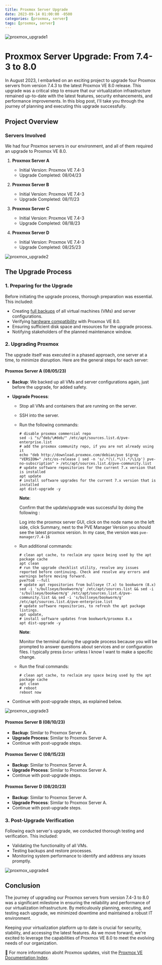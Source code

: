 ```yaml
---
title: Proxmox Server Upgrade
date: 2023-09-14 01:00:00 -0500
categories: [proxmox, server]
tags: [proxmox, server]
---
```


![proxmox_upgrade1](/assets/img/posts/2023/proxmox_upgrade/proxmox_upgrade1.jpg)


# Proxmox Server Upgrade: From 7.4-3 to 8.0

In August 2023, I embarked on an exciting project to upgrade four Proxmox servers from version 7.4.3 to the latest Proxmox VE 8.0 release. This upgrade was a critical step to ensure that our virtualization infrastructure remained up-to-date with the latest features, security enhancements, and performance improvements. In this blog post, I'll take you through the journey of planning and executing this upgrade successfully.

## Project Overview

### Servers Involved

We had four Proxmox servers in our environment, and all of them required an upgrade to Proxmox VE 8.0.

1. **Proxmox Server A**
   - Initial Version: Proxmox VE 7.4-3
   - Upgrade Completed: 08/04/23

2. **Proxmox Server B**
   - Initial Version: Proxmox VE 7.4-3
   - Upgrade Completed: 08/11/23

3. **Proxmox Server C**
   - Initial Version: Proxmox VE 7.4-3
   - Upgrade Completed: 08/18/23

4. **Proxmox Server D**
   - Initial Version: Proxmox VE 7.4-3
   - Upgrade Completed: 08/25/23


![proxmox_upgrade2](/assets/img/posts/2023/proxmox_upgrade/proxmox_upgrade2.jpg)



## The Upgrade Process

### 1. Preparing for the Upgrade

Before initiating the upgrade process, thorough preparation was essential. This included:

- Creating [full backups](https://blog.johnsonpremier.net/proxmox_vm_backup/) of all virtual machines (VMs) and server configurations.
- Verifying [hardware compatibility](https://blog.johnsonpremier.net/proxmox_hardware_compatibility/) with Proxmox VE 8.0.
- Ensuring sufficient disk space and resources for the upgrade process.
- Notifying stakeholders of the planned maintenance window.


### 2. Upgrading Proxmox

The upgrade itself was executed in a phased approach, one server at a time, to minimize disruption. Here are the general steps for each server:

#### Proxmox Server A (08/05/23)

- **Backup**: We backed up all VMs and server configurations again, just before the upgrade, for added safety.
- **Upgrade Process**: 
  - Stop all VMs and containers that are running on the server.
  - SSH into the server.
  - Run the following commands:
    ```
    # disable proxmox commercial repo
    sed -i "s/^deb/\#deb/" /etc/apt/sources.list.d/pve-enterprise.list
    # add the proxmox community repo, if you are not already using it
    echo "deb http://download.proxmox.com/debian/pve $(grep "VERSION=" /etc/os-release | sed -n 's/.*(\(.*\)).*/\1/p') pve-no-subscription" > /etc/apt/sources.list.d/pve-community.list
    # update software repositories for the current 7.x version that is installed
    apt update
    # install software upgrades for the current 7.x version that is installed
    apt dist-upgrade -y
    ```
    **Note**: 
    
    Confirm that the update/upgrade was successful by doing the following :
          
    Log into the proxmox server GUI, click on the node name on the left side, click Summary, next to the PVE Manager Version you should see the latest proxmox version. In my case, the version was `pve-manager/7.4-16` 


  - Run additional  commands:

    ```
    # clean apt cache, to reclaim any space being used by the apt package cache
    apt clean
    # run the upgrade checklist utility, resolve any issues reported before continuing. Check and resolve any errors and warnings before moving forward.
    pve7to8 --full
    # update apt repositories from bullseye (7.x) to bookworm (8.x)
    sed -i 's/bullseye/bookworm/g' /etc/apt/sources.list && sed -i 's/bullseye/bookworm/g' /etc/apt/sources.list.d/pve-community.list && sed -i 's/bullseye/bookworm/g' /etc/apt/sources.list.d/pve-enterprise.list
    # update software repositories, to refresh the apt package listings.
    apt update,
    # install software updates from bookwork/proxmox 8.x
    apt dist-upgrade -y
    ```

    **Note**:

    Monitor the terminal during the upgrade process because you will be prompted to answer questions about services and or configuration files. I typically press `Enter` unless I know I want to make a specific change.

  - Run the final commands:

    ```
    # clean apt cache, to reclaim any space being used by the apt package cache
    apt clean
    # reboot
    reboot now
    ```

- Continue with post-upgrade steps, as explained below.


![proxmox_upgrade3](/assets/img/posts/2023/proxmox_upgrade/proxmox_upgrade3.jpg)


#### Proxmox Server B (08/10/23)

- **Backup**: Similar to Proxmox Server A.
- **Upgrade Process**: Similar to Proxmox Server A.
- Continue with post-upgrade steps.

#### Proxmox Server C (08/15/23)

- **Backup**: Similar to Proxmox Server A.
- **Upgrade Process**: Similar to Proxmox Server A.
- Continue with post-upgrade steps.

#### Proxmox Server D (08/20/23)

- **Backup**: Similar to Proxmox Server A.
- **Upgrade Process**: Similar to Proxmox Server A.
- Continue with post-upgrade steps.

### 3. Post-Upgrade Verification

Following each server's upgrade, we conducted thorough testing and verification. This included:

- Validating the functionality of all VMs.
- Testing backups and restore processes.
- Monitoring system performance to identify and address any issues promptly.

![proxmox_upgrade4](/assets/img/posts/2023/proxmox_upgrade/proxmox_upgrade4.jpg)


## Conclusion

The journey of upgrading our Proxmox servers from version 7.4-3 to 8.0 was a significant milestone in ensuring the reliability and performance of our virtualization infrastructure. By meticulously planning, executing, and testing each upgrade, we minimized downtime and maintained a robust IT environment.

Keeping your virtualization platform up to date is crucial for security, stability, and accessing the latest features. As we move forward, we're excited to leverage the capabilities of Proxmox VE 8.0 to meet the evolving needs of our organization.


📝 For more information aboht Proxmox updates, visit the [Proxmox VE Documentation Index](https://pve.proxmox.com/pve-docs/).
